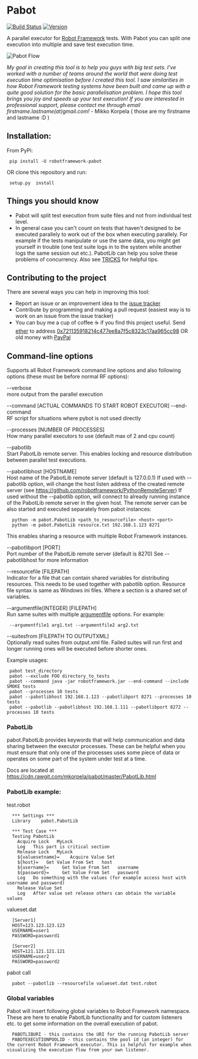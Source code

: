 # Pabot

[![Build Status](https://travis-ci.org/mkorpela/pabot.svg?branch=master)](https://travis-ci.org/mkorpela/pabot)
[![Version](https://img.shields.io/pypi/v/robotframework-pabot.svg)](https://pypi.python.org/pypi/robotframework-pabot)

A parallel executor for [Robot Framework](http://www.robotframework.org) tests. With Pabot you can split one execution into multiple and save test execution time.

![Pabot Flow](https://www.dropbox.com/s/ct1qg10rpscum4n/pabot.JPG?dl=1)

*My goal in creating this tool is to help you guys with big test sets. I've worked with a number of teams around the world that were doing test execution time optimisation before I created this tool. 
I saw similarities in how Robot Framework testing systems have been built and came up with a quite good solution for the basic parallelisation problem. I hope this tool brings you joy and speeds up your test execution! If you are interested in professional support, please contact me through email firstname.lastname(at)gmail.com!* - Mikko Korpela ( those are my firstname and lastname :D )

## Installation:

From PyPi:

     pip install -U robotframework-pabot

OR clone this repository and run:

     setup.py  install

## Things you should know

   - Pabot will split test execution from suite files and not from individual test level.
   - In general case you can't count on tests that haven't designed to be executed parallely to work out of the box when executing parallely. For example if the tests manipulate or use the same data, you might get yourself in trouble (one test suite logs in to the system while another logs the same session out etc.). PabotLib can help you solve these problems of concurrency. Also see [TRICKS](./TRICKS.md) for helpful tips.

## Contributing to the project

There are several ways you can help in improving this tool:

   - Report an issue or an improvement idea to the [issue tracker](https://github.com/mkorpela/pabot/issues)
   - Contribute by programming and making a pull request (easiest way is to work on an issue from the issue tracker)
   - You can buy me a cup of coffee :coffee: if you find this project useful. Send [ether](https://ethereum.org/) to address [0x721135918214c477ee8a7f5c8323c17aa965cc98](https://etherscan.io/address/0x721135918214c477ee8a7f5c8323c17aa965cc98) OR old money with [PayPal](https://paypal.me/mikkorpela)

## Command-line options

Supports all Robot Framework command line options and also following options (these must be before normal RF options):

--verbose     
  more output from the parallel execution

--command [ACTUAL COMMANDS TO START ROBOT EXECUTOR] --end-command    
  RF script for situations where pybot is not used directly

--processes   [NUMBER OF PROCESSES]          
  How many parallel executors to use (default max of 2 and cpu count)

--pabotlib          
  Start PabotLib remote server. This enables locking and resource distribution between parallel test executions.

--pabotlibhost   [HOSTNAME]          
  Host name of the PabotLib remote server (default is 127.0.0.1)
  If used with --pabotlib option, will change the host listen address of the created remote server (see https://github.com/robotframework/PythonRemoteServer)
  If used without the --pabotlib option, will connect to already running instance of the PabotLib remote server in the given host. The remote server can be also started and executed separately from pabot instances:
  
      python -m pabot.PabotLib <path_to_resourcefile> <host> <port>
      python -m pabot.PabotLib resource.txt 192.168.1.123 8271
  
  This enables sharing a resource with multiple Robot Framework instances.

--pabotlibport   [PORT]          
  Port number of the PabotLib remote server (default is 8270)
  See --pabotlibhost for more information

--resourcefile   [FILEPATH]          
  Indicator for a file that can contain shared variables for distributing resources. This needs to be used together with pabotlib option. Resource file syntax is same as Windows ini files. Where a section is a shared set of variables.

--argumentfile[INTEGER]   [FILEPATH]          
  Run same suites with multiple [argumentfile](http://robotframework.org/robotframework/latest/RobotFrameworkUserGuide.html#argument-files) options.
  For example:

     --argumentfile1 arg1.txt --argumentfile2 arg2.txt

--suitesfrom   [FILEPATH TO OUTPUTXML]          
  Optionally read suites from output.xml file. Failed suites will run
  first and longer running ones will be executed before shorter ones.

Example usages:

     pabot test_directory
     pabot --exclude FOO directory_to_tests
     pabot --command java -jar robotframework.jar --end-command --include SMOKE tests
     pabot --processes 10 tests
     pabot --pabotlibhost 192.168.1.123 --pabotlibport 8271 --processes 10 tests
     pabot --pabotlib --pabotlibhost 192.168.1.111 --pabotlibport 8272 --processes 10 tests

### PabotLib

pabot.PabotLib provides keywords that will help communication and data sharing between the executor processes.
These can be helpful when you must ensure that only one of the processes uses some piece of data or operates on some part of the system under test at a time.

Docs are located at https://cdn.rawgit.com/mkorpela/pabot/master/PabotLib.html

### PabotLib example:

test.robot

      *** Settings ***
      Library    pabot.PabotLib
      
      *** Test Case ***
      Testing PabotLib
        Acquire Lock   MyLock
        Log   This part is critical section
        Release Lock   MyLock
        ${valuesetname}=    Acquire Value Set
        ${host}=   Get Value From Set   host
        ${username}=     Get Value From Set   username
        ${password}=     Get Value From Set   password
        Log   Do something with the values (for example access host with username and password)
        Release Value Set
        Log   After value set release others can obtain the variable values

valueset.dat

      [Server1]
      HOST=123.123.123.123
      USERNAME=user1
      PASSWORD=password1
      
      [Server2]
      HOST=121.121.121.121
      USERNAME=user2
      PASSWORD=password2
      

pabot call

      pabot --pabotlib --resourcefile valueset.dat test.robot

### Global variables

Pabot will insert following global variables to Robot Framework namespace. These are here to enable PabotLib functionality and for custom listeners etc. to get some information on the overall execution of pabot.

      PABOTLIBURI - this contains the URI for the running PabotLib server
      PABOTEXECUTIONPOOLID - this contains the pool id (an integer) for the current Robot Framework executor. This is helpful for example when visualizing the execution flow from your own listener.
 
